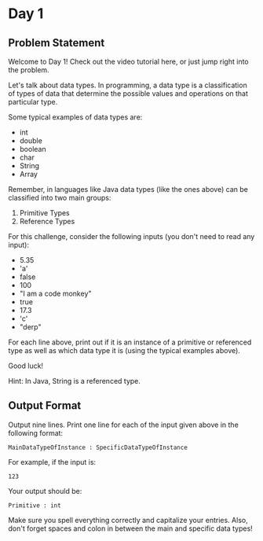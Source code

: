 # Day 1

## Problem Statement

Welcome to Day 1! Check out the video tutorial here, or just jump right into the problem.

Let's talk about data types. In programming, a data type is a classification of types of data that determine the possible values and operations on that particular type.

Some typical examples of data types are:

- int
- double
- boolean
- char
- String
- Array

Remember, in languages like Java data types (like the ones above) can be classified into two main groups:

1. Primitive Types
2. Reference Types

For this challenge, consider the following inputs (you don't need to read any input):

- 5.35
- 'a'
- false
- 100
- "I am a code monkey"
- true
- 17.3
- 'c'
- "derp"

For each line above, print out if it is an instance of a primitive or referenced type as well as which data type it is (using the typical examples above).

Good luck!

Hint: In Java, String is a referenced type.

## Output Format

Output nine lines. Print one line for each of the input given above in the following format:
```
MainDataTypeOfInstance : SpecificDataTypeOfInstance
```
For example, if the input is:
```
123
```
Your output should be:
```
Primitive : int
```
Make sure you spell everything correctly and capitalize your entries. Also, don't forget spaces and colon in between the main and specific data types!

